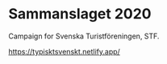 # Sammanslaget 2020
Campaign for Svenska Turistföreningen, STF.

https://typisktsvenskt.netlify.app/
